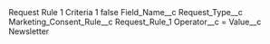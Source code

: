 <?xml version="1.0" encoding="UTF-8"?>
<CustomMetadata xmlns="http://soap.sforce.com/2006/04/metadata" xmlns:xsi="http://www.w3.org/2001/XMLSchema-instance" xmlns:xsd="http://www.w3.org/2001/XMLSchema">
    <label>Request Rule 1 Criteria 1</label>
    <protected>false</protected>
    <values>
        <field>Field_Name__c</field>
        <value xsi:type="xsd:string">Request_Type__c</value>
    </values>
    <values>
        <field>Marketing_Consent_Rule__c</field>
        <value xsi:type="xsd:string">Request_Rule_1</value>
    </values>
    <values>
        <field>Operator__c</field>
        <value xsi:type="xsd:string">=</value>
    </values>
    <values>
        <field>Value__c</field>
        <value xsi:type="xsd:string">Newsletter</value>
    </values>
</CustomMetadata>
